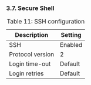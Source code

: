 <h3>3.7. <a name="con_SecureShell">Secure Shell</a></h3>
<table class="table">
 <caption>Table 11: SSH configuration</caption>
 <thead>
  <tr>
   <th>Description</th>
   <th>Setting</th>
  </tr>
</thead>
 <tbody>
<tr><td>SSH</td><td>Enabled</td></tr>
<tr><td>Protocol version</td><td>2</td></tr>
<tr><td>Login time-out</td><td>Default</td></tr>
<tr><td>Login retries</td><td>Default</td></tr>

<!--stackedit_data:
eyJoaXN0b3J5IjpbMjA4NjIzMzRdfQ==
-->